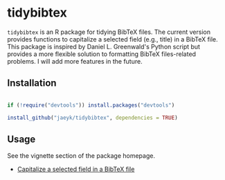 # tidybibtex

`tidybibtex` is an R package for tidying BibTeX files. The current version provides functions to capitalize a selected field (e.g., title) in a BibTeX file. This package is inspired by Daniel L. Greenwald's Python script but provides a more flexible solution to formatting BibTeX files-related problems. I will add more features in the future.

## Installation 

```r

if (!require("devtools")) install.packages("devtools")

install_github("jaeyk/tidybibtex", dependencies = TRUE)

```

## Usage 

See the vignette section of the package homepage.

* [Capitalize a selected field in a BibTeX file](https://jaeyk.github.io/tidybibtex/articles/capitalize.html)

